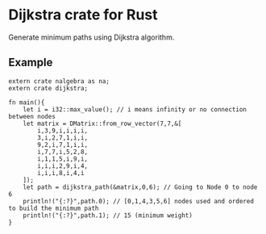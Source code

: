# Dijkstra crate for Rust

Generate minimum paths using Dijkstra algorithm.

## Example

```
extern crate nalgebra as na;
extern crate dijkstra;

fn main(){
	let i = i32::max_value(); // i means infinity or no connection between nodes
	let matrix = DMatrix::from_row_vector(7,7,&[
		i,3,9,i,i,i,i,
		3,i,2,7,1,i,i,
		9,2,i,7,1,i,i,
		i,7,7,i,5,2,8,
		i,1,1,5,i,9,i,
		i,i,i,2,9,i,4,
		i,i,i,8,i,4,i
	]);
	let path = dijkstra_path(&matrix,0,6); // Going to Node 0 to node 6
	println!("{:?}",path.0); // [0,1,4,3,5,6] nodes used and ordered to build the minimum path
	println!("{:?}",path.1); // 15 (minimum weight)
}

```